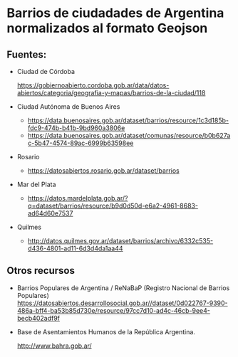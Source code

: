 # Barrios de ciudadades de Argentina normalizados al formato Geojson


## Fuentes:

- Ciudad de Córdoba 

  https://gobiernoabierto.cordoba.gob.ar/data/datos-abiertos/categoria/geografia-y-mapas/barrios-de-la-ciudad/118

- Ciudad Autónoma de Buenos Aires

  - https://data.buenosaires.gob.ar/dataset/barrios/resource/1c3d185b-fdc9-474b-b41b-9bd960a3806e
  - https://data.buenosaires.gob.ar/dataset/comunas/resource/b0b627ac-5b47-4574-89ac-6999b63598ee

- Rosario

  - https://datosabiertos.rosario.gob.ar/dataset/barrios

- Mar del Plata

  - https://datos.mardelplata.gob.ar/?q=dataset/barrios/resource/b9d0d50d-e6a2-4961-8683-ad64d60e7537	

- Quilmes 

  -	http://datos.quilmes.gov.ar/dataset/barrios/archivo/6332c535-d436-4801-ad11-6d3d4da1aa44


## Otros recursos

- Barrios Populares de Argentina / ReNaBaP (Registro Nacional de Barrios Populares)
https://datosabiertos.desarrollosocial.gob.ar//dataset/0d022767-9390-486a-bff4-ba53b85d730e/resource/97cc7d10-ad4c-46cb-9ee4-becb402adf9f

- Base de Asentamientos Humanos de la República Argentina.

	http://www.bahra.gob.ar/